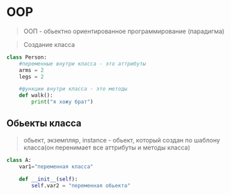 # OOP
> ООП - обьектно ориентированное программирование (парадигма)

> Создание класса 
```py
class Person:
    #переменные внутри класса - это аттрибуты
    arms = 2
    legs = 2

    #функции внутри класса - это методы
    def walk():
        print("я хожу брат")

```
## Обьекты класса
> обьект, экземпляр, instance - обьект, который создан по шаблону класса(он перенимает все аттрибуты и методы класса)

```py
class A:
    var1="переменная класса"

    def __init__(self):
        self.var2 = "переменная обьекта"
```